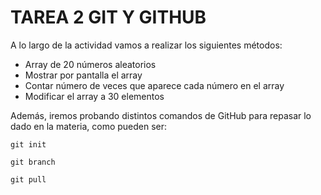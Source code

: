 # TAREA 2 GIT Y GITHUB

A lo largo de la actividad vamos a realizar los siguientes métodos:
- Array de 20 números aleatorios
- Mostrar por pantalla el array
- Contar número de veces que aparece cada número en el array
- Modificar el array a 30 elementos

Además, iremos probando distintos comandos de GitHub para repasar lo dado en la materia, como pueden ser:
```
git init
```

```
git branch
```

```
git pull
```

